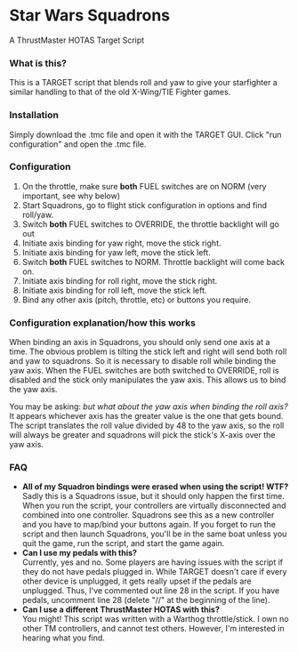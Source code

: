 # Star Wars Squadrons 
A ThrustMaster HOTAS Target Script

### What is this?
This is a TARGET script that blends roll and yaw to give your starfighter a similar handling to that of the old X-Wing/TIE Fighter games.

### Installation
Simply download the .tmc file and open it with the TARGET GUI. Click "run configuration" and open the .tmc file.

### Configuration

1. On the throttle, make sure **both** FUEL switches are on NORM (very important, see why below)
1. Start Squadrons, go to flight stick configuration in options and find roll/yaw.
1. Switch **both** FUEL switches to OVERRIDE, the throttle backlight will go out
1. Initiate axis binding for yaw right, move the stick right.
1. Initiate axis binding for yaw left, move the stick left.
1. Switch **both** FUEL switches to NORM.  Throttle backlight will come back on.
1. Initiate axis binding for roll right, move the stick right.
1. Initiate axis binding for roll left, move the stick left.
1. Bind any other axis (pitch, throttle, etc) or buttons you require.

### Configuration explanation/how this works

When binding an axis in Squadrons, you should only send one axis at a time.  The obvious problem is tilting the stick left and right will send both roll and yaw to squadrons.  So it is necessary to disable roll while binding the yaw axis.  When the FUEL switches are both switched to OVERRIDE, roll is disabled and the stick only manipulates the yaw axis.  This allows us to bind the yaw axis.

You may be asking: *but what about the yaw axis when binding the roll axis?*  It appears whichever axis has the greater value is the one that gets bound.  The script translates the roll value divided by 48 to the yaw axis, so the roll will always be greater and squadrons will pick the stick's X-axis over the yaw axis.

### FAQ ###

* **All of my Squadron bindings were erased when using the script!  WTF?** <br />Sadly this is a Squadrons issue, but it should only happen the first time.  When you run the script, your controllers are virtually disconnected and combined into one controller.  Squadrons see this as a new controller and you have to map/bind your buttons again.  If you forget to run the script and then launch Squadrons, you'll be in the same boat unless you quit the game, run the script, and start the game again.
* **Can I use my pedals with this?** <br /> Currently, yes and no.  Some players are having issues with the script if they do not have pedals plugged in.  While TARGET doesn't care if every other device is unplugged, it gets really upset if the pedals are unplugged.  Thus, I've commented out line 28 in the script.  If you have pedals, uncomment line 28 (delete "//" at the beginning of the line).
* **Can I use a different ThrustMaster HOTAS with this?** <br /> You might!  This script was written with a Warthog throttle/stick.  I own no other TM controllers, and cannot test others.  However, I'm interested in hearing what you find.

